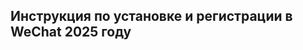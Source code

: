 ## Инструкция по установке и регистрации в WeChat 2025 году

<!--stackedit_data:
eyJoaXN0b3J5IjpbMTg1NDcxODczNV19
-->